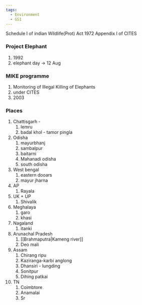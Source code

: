 ```yaml
---
tags:
  - Environment
  - GS1
---
```

Schedule I of indian Wildlife(Prot) Act 1972
Appendix I of CITES
### Project Elephant
1. 1992
2. elephant day -> 12 Aug
### MIKE programme
1. Monitoring of Illegal Killing of Elephants
2. under CITES
3. 2003

### Places 
1. Chattisgarh -
	1. lemru
	2. badal khol - tamor pingla
2. Odisha
	1. mayurbhanj
	2. sambalpur
	3. baitarni
	4. Mahanadi odisha
	5. south odisha
3. West bengal
	1. eastern dooars
	2. mayur jharna
4. AP
	1. Rayala
5. UK + UP
	1. Shivalik
6. Meghalaya 
	1. garo
	2. khasi
7. Nagaland
	1. itanki
8. Arunachal Pradesh
	1. [[Brahmaputra|Kameng river]]
	2. Deo mali
9. Assam
	1. Chirang ripu
	2. Kaziranga-karbi anglong
	3. Dhansiri - lungding
	4. Sonitpur
	5. Dihing patkai
10. TN
	1. Coimbtore
	2. Anamalai
	3. Sr